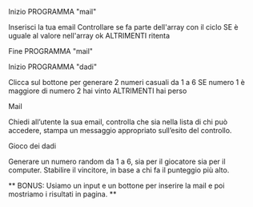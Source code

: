 Inizio PROGRAMMA "mail"

Inserisci la tua email
Controllare se fa parte dell'array con il ciclo
SE è uguale al valore nell'array
    ok
ALTRIMENTI
    ritenta

Fine PROGRAMMA "mail"


Inizio PROGRAMMA "dadi"

Clicca sul bottone per generare 2 numeri casuali da 1 a 6
SE numero 1 è maggiore di numero 2
    hai vinto
ALTRIMENTI
    hai perso





Mail

Chiedi all’utente la sua email,
controlla che sia nella lista di chi può accedere,
stampa un messaggio appropriato sull’esito del controllo.


Gioco dei dadi

Generare un numero random da 1 a 6, sia per il giocatore sia per il computer.
Stabilire il vincitore, in base a chi fa il punteggio più alto.

** BONUS: Usiamo un input e un bottone per inserire la mail e poi mostriamo i risultati in pagina. **